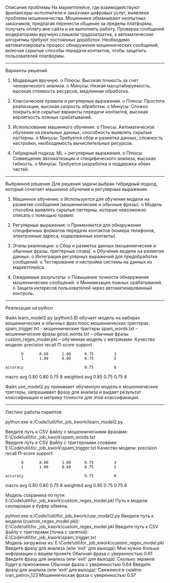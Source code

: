 Описание проблемы
На маркетплейсе, где взаимодействуют фрилансеры-исполнители и заказчики цифровых услуг, выявлена проблема мошенничества. Мошенники обманывают неопытных заказчиков, предлагая перенести общение за пределы платформы, получать оплату вне сайта и не выполнять работу. Проверка сообщений модераторами вручную слишком трудозатратна, а автоматические алгоритмы требуют постоянных доработок.
Необходимо автоматизировать процесс обнаружения мошеннических сообщений, включая скрытые способы передачи контактов, чтобы защитить пользователей платформы.
________________________________________
Варианты решений

1.	Модерация вручную.
o	Плюсы: Высокая точность за счет человеческого анализа.
o	Минусы: Низкая масштабируемость, высокая стоимость ресурсов, медленная обработка.

2.	Классические правила и регулярные выражения.
o	Плюсы: Простота реализации, высокая скорость обработки.
o	Минусы: Сложно покрыть все скрытые варианты передачи контактов, высокая вероятность ложных срабатываний.

3.	Использование машинного обучения.
o	Плюсы: Автоматическое обучение на реальных данных, способность выявлять скрытые паттерны.
o	Минусы: Требуется сбор и разметка данных, сложность настройки, необходимость вычислительных ресурсов.

4.	Гибридный подход: ML + регулярные выражения.
o	Плюсы: Совмещение автоматизации и специфического анализа, высокая гибкость.
o	Минусы: Требуется разработка и поддержка обеих частей.
________________________________________
Выбранное решение
Для решения задачи выбран гибридный подход, который сочетает машинное обучение и регулярные выражения.

1.	Машинное обучение:
o	Используется для обучения модели на разметке сообщений (мошеннические и обычные фразы).
o	Модель способна выявлять скрытые паттерны, которые невозможно описать с помощью правил.

2.	Регулярные выражения:
o	Применяются для обнаружения специфичных форматов передачи контактов (номера телефонов, электронные адреса, кодированные контакты).

3.	Этапы реализации:
o	Сбор и разметка данных (мошеннические и обычные фразы, триггерные слова).
o	Обучение модели на разметке данных.
o	Интеграция регулярных выражений для предобработки сообщений.
o	Тестирование и настройка системы на данных из маркетплейса.

4.	Ожидаемые результаты:
o	Повышение точности обнаружения мошеннических сообщений.
o	Минимизация ложных срабатываний.
o	Защита интересов пользователей через автоматизированный контроль.

________________________________________
Реализация на python

Файл learn_model2.py (python3.8) обучает модель на наборах мошеннических и обычных фраз плюс мошеннических триггерах.
spam_trigger.txt - мошеннические триггеры
spam_words.txt – мошеннические фразы
good_words.txt – обычные фразы
custom_regex_model.pkl – обученная модель с метриками.
Качество модели:
              precision    recall  f1-score   support

           0       0.60      1.00      0.75         3
           1       1.00      0.60      0.75         5

    accuracy                           0.75         8
   macro avg       0.80      0.80      0.75         8
weighted avg       0.85      0.75      0.75         8

Файл use_model2.py принимает обученную модель и мошеннические триггеры, запрашивает фразу для анализа и выдает результат классификации и метрику точности для этой классификации.

________________________________________
Листинг работы скриптов

python.exe e:/Code/!util/for_job_kwork/learn_model2.py

Введите путь к CSV файлу с мошенническими фразами: E:\Code\!util\for_job_kwork\spam_words.txt   
Введите путь к CSV файлу с триггерными словами: E:\Code\!util\for_job_kwork\spam_trigger.txt
Качество модели:
              precision    recall  f1-score   support

           0       0.60      1.00      0.75         3
           1       1.00      0.60      0.75         5

    accuracy                           0.75         8
   macro avg       0.80      0.80      0.75         8
weighted avg       0.85      0.75      0.75         8

Модель сохранена по пути: E:\Code\!util\for_job_kwork\custom_regex_model.pkl
Путь к модели скопирован в буфер обмена.



python.exe e:/Code/!util/for_job_kwork/use_model2.py
Введите путь к модели (custom_regex_model.pkl): E:\Code\!util\for_job_kwork\custom_regex_model.pkl
Введите путь к CSV файлу с триггерами (точка с запятой): E:\Code\!util\for_job_kwork\spam_trigger.txt       
Модель загружена из: E:\Code\!util\for_job_kwork\custom_regex_model.pkl
Введите фразу для анализа (или 'exit' для выхода): Мне нужно больше информации о вашем проекте
Обычная фраза с уверенностью 0.61
Введите фразу для анализа (или 'exit' для выхода): Сколько экранов будет в приложении
Обычная фраза с уверенностью 0.64
Введите фразу для анализа (или 'exit' для выхода): Свяжемся в скайпе: ivan_petrov_123
Мошенническая фраза с уверенностью 0.57
